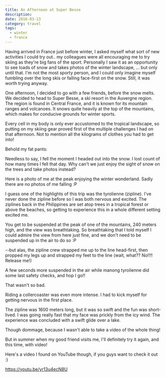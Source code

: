 ```yaml
---
title: An Afternoon at Super Besse
description: 
date: 2016-03-13
category: travel
tags:
  - winter
  - france
---
```


Having arrived in France just before winter, I asked myself what sort of new activities I could try out.. my colleagues were all encouraging me to try skiing as they're big fans of the sport. Personally I saw it as an opportunity to see loads of snow and takes photos of the winter landscape, ... but only until that. I'm not the most sporty person, and I could only imagine myself fumbling over the long skis or falling face-first on the snow. Still, it was worth trying anyway.

One afternoon, I decided to go with a few friends, before the snow melts. We decided to head to Super Besse, a ski resort in the Auvergne region. The region is found in Central France, and it is known for its mountain ranges and volcanoes. It snows quite heavily at the top of the mountains, which makes for conducive grounds for winter sports.

Every cell in my body is only ever accustomed to the tropical landscape, so putting on my skiing gear proved first of the multiple challenges I had on that afternoon. Not to mention all the kilograms of clothes you had to get into!

Behold my fat pants:

Needless to say, I fell the moment I headed out into the snow. I lost count of how many times I fell that day. Why can't we just enjoy the sight of snow on the trees and take photos instead?

Here is a photo of me at the peak enjoying the winter wonderland. Sadly there are no photos of me falling :P

I guess one of the highlights of this trip was the tyrolienne (zipline). I've never done the zipline before so I was both nervous and excited. The ziplines back in the Philippines are set atop trees in a tropical forest or above the beaches, so getting to experience this in a whole different setting excited me.

You get to be suspended at the peak of one of the mountains, 240 meters high, and the view was breathtaking. So breathtaking that I told myself I could admire the view from here just fine, and we don't need to be suspended up in the air to do so :P

--but alas, the zipline crew strapped me up to the line head-first, then propped my legs up and strapped my feet to the line (wait, what?? No!!!! Release me!)

A few seconds more suspended in the air while manong tyrolienne did some last safety checks, and hop I go!!

That wasn't so bad.

Riding a collercoaster was even more intense. I had to kick myself for getting nervous in the first place.

The zipline was 1600 meters long, but it was so swift and the fun was short-lived. I was going really fast that my face was prickly from the icy wind. The experience was concluded with a swift glide over a lake.

Though dommage, because I wasn't able to take a video of the whole thing!

But in summer when my good friend visits me, I'll definitely try it again, and this time, with video!

Here's a video I found on YouTube though, if you guys want to check it out :)

https://youtu.be/yr13u4ecN8U